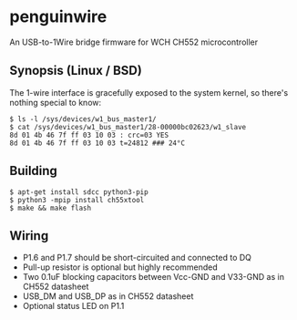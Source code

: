 # penguinwire
An USB-to-1Wire bridge firmware for WCH CH552 microcontroller

## Synopsis (Linux / BSD)
The 1-wire interface is gracefully exposed to the system kernel, so there's nothing special to know:
```nohiglight
$ ls -l /sys/devices/w1_bus_master1/
$ cat /sys/devices/w1_bus_master1/28-00000bc02623/w1_slave 
8d 01 4b 46 7f ff 03 10 03 : crc=03 YES
8d 01 4b 46 7f ff 03 10 03 t=24812 ### 24°C

```

## Building
```nohighlight
$ apt-get install sdcc python3-pip
$ python3 -mpip install ch55xtool
$ make && make flash
```

## Wiring
* P1.6 and P1.7 should be short-circuited and connected to DQ
* Pull-up resistor is optional but highly recommended
* Two 0.1uF blocking capacitors between Vcc-GND and V33-GND as in CH552 datasheet
* USB_DM and USB_DP as in CH552 datasheet
* Optional status LED on P1.1
